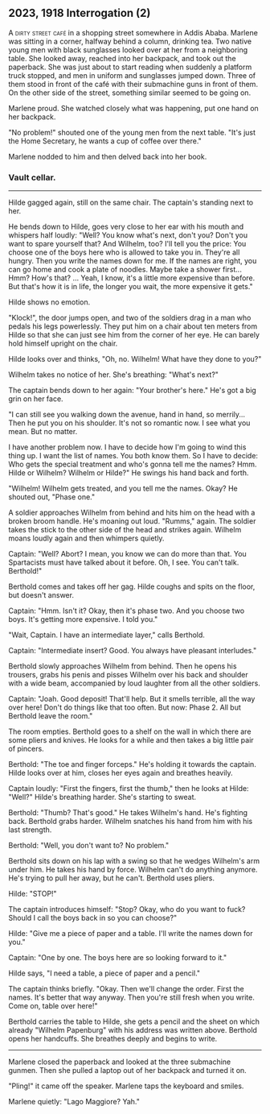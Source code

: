 
## **2023, 1918** Interrogation (2)

<span style="font-variant:small-caps;">A dirty street café</span> in a shopping street somewhere in Addis Ababa. Marlene was sitting in a corner, halfway behind a column, drinking tea.
Two native young men with black sunglasses looked over at her from a neighboring table. She looked away, reached into her backpack, and took out the paperback. She was just about to start reading when suddenly a platform truck stopped, and men in uniform and sunglasses jumped down. Three of them stood in front of the café with their submachine guns in front of them. On the other side of the street, something similar seemed to be going on.

Marlene proud. She watched closely what was happening, put one hand on her backpack.

"No problem!" shouted one of the young men from the next table. "It's just the Home Secretary, he wants a cup of coffee over there."

Marlene nodded to him and then delved back into her book.


### Vault cellar.

____
Hilde gagged again, still on the same chair.
The captain's standing next to her.

He bends down to Hilde, goes very close to her ear with his mouth and whispers half loudly:
"Well?
You know what's next, don't you?
Don't you want to spare yourself that?
And Wilhelm, too?
I'll tell you the price: You choose one of the boys here who is allowed to take you in.
They're all hungry.
Then you write the names down for me.
If the names are right, you can go home and cook a plate of noodles.
Maybe take a shower first... Hmm?
How's that?
...
Yeah, I know, it's a little more expensive than before.
But that's how it is in life, the longer you wait, the more expensive it gets."

Hilde shows no emotion.

"Klock!", the door jumps open, and two of the soldiers drag in a man who pedals his legs powerlessly.
They put him on a chair about ten meters from Hilde so that she can just see him from the corner of her eye.
He can barely hold himself upright on the chair.

Hilde looks over and thinks, "Oh, no.
Wilhelm!
What have they done to you?"

Wilhelm takes no notice of her.
She's breathing: "What's next?"

The captain bends down to her again: "Your brother's here."
He's got a big grin on her face.

"I can still see you walking down the avenue, hand in hand, so merrily...
Then he put you on his shoulder.
It's not so romantic now.
I see what you mean.
But no matter.

I have another problem now.
I have to decide how I'm going to wind this thing up.
I want the list of names.
You both know them.
So I have to decide: Who gets the special treatment and who's gonna tell me the names?
Hmm.
Hilde or Wilhelm?
Wilhelm or Hilde?"
He swings his hand back and forth.

"Wilhelm!
Wilhelm gets treated, and you tell me the names.
Okay?
He shouted out, "Phase one."

A soldier approaches Wilhelm from behind and hits him on the head with a broken broom handle.
He's moaning out loud.
"Rumms," again.
The soldier takes the stick to the other side of the head and strikes again.
Wilhelm moans loudly again and then whimpers quietly.

Captain: "Well?
Abort?
I mean, you know we can do more than that.
You Spartacists must have talked about it before.
Oh, I see. You can't talk.
Berthold!"

Berthold comes and takes off her gag. Hilde coughs and spits on the floor, but doesn't answer.

Captain: "Hmm.
Isn't it?
Okay, then it's phase two.
And you choose two boys.
It's getting more expensive.
I told you."

"Wait, Captain.
I have an intermediate layer," calls Berthold.

Captain: "Intermediate insert?
Good.
You always have pleasant interludes."

Berthold slowly approaches Wilhelm from behind.
Then he opens his trousers, grabs his penis and pisses Wilhelm over his back and shoulder with a wide beam, accompanied by loud laughter from all the other soldiers.

Captain: "Joah.
Good deposit!
That'll help.
But it smells terrible, all the way over here!
Don't do things like that too often.
But now: Phase 2.
All but Berthold leave the room."

The room empties.
Berthold goes to a shelf on the wall in which there are some pliers and knives.
He looks for a while and then takes a big little pair of pincers.

Berthold: "The toe and finger forceps." He's holding it towards the captain.
Hilde looks over at him, closes her eyes again and breathes heavily.

Captain loudly: "First the fingers, first the thumb," then he looks at Hilde: "Well?" Hilde's breathing harder.
She's starting to sweat.

Berthold: "Thumb?
That's good."
He takes Wilhelm's hand.
He's fighting back.
Berthold grabs harder.
Wilhelm snatches his hand from him with his last strength.

Berthold: "Well, you don't want to?
No problem."

Berthold sits down on his lap with a swing so that he wedges Wilhelm's arm under him.
He takes his hand by force.
Wilhelm can't do anything anymore.
He's trying to pull her away, but he can't.
Berthold uses pliers.

Hilde: "STOP!"

The captain introduces himself: "Stop?
Okay, who do you want to fuck?
Should I call the boys back in so you can choose?"

Hilde: "Give me a piece of paper and a table.
I'll write the names down for you."

Captain: "One by one.
The boys here are so looking forward to it."

Hilde says, "I need a table, a piece of paper and a pencil."

The captain thinks briefly.
"Okay.
Then we'll change the order.
First the names.
It's better that way anyway.
Then you're still fresh when you write.
Come on, table over here!"

Berthold carries the table to Hilde, she gets a pencil and the sheet on which already "Wilhelm Papenburg" with his address was written above.
Berthold opens her handcuffs.
She breathes deeply and begins to write.
____

Marlene closed the paperback and looked at the three submachine gunmen.
Then she pulled a laptop out of her backpack and turned it on.

"Pling!" it came off the speaker. Marlene taps the keyboard and smiles.

Marlene quietly: "Lago Maggiore? Yah."

